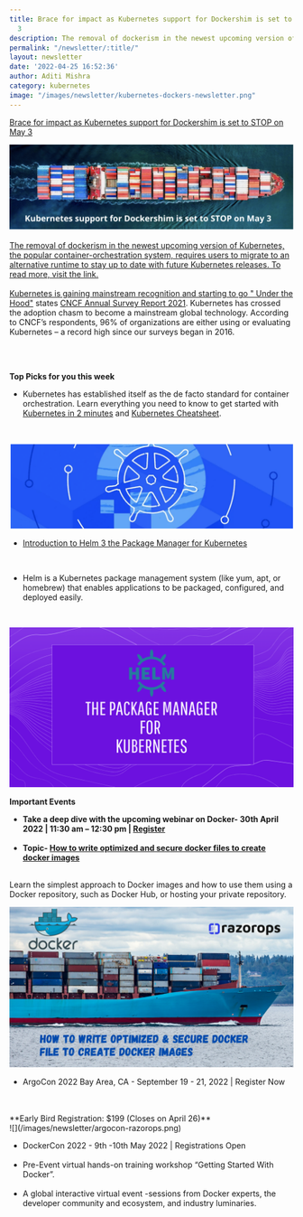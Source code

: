 ```yaml
---
title: Brace for impact as Kubernetes support for Dockershim is set to STOP on May
  3
description: The removal of dockerism in the newest upcoming version of Kubernetes,
permalink: "/newsletter/:title/"
layout: newsletter
date: '2022-04-25 16:52:36'
author: Aditi Mishra
category: kubernetes
image: "/images/newsletter/kubernetes-dockers-newsletter.png"
---
```


[Brace for impact as Kubernetes support for Dockershim is set to STOP on May 3](https://kubernetes.io/docs/tasks/administer-cluster/migrating-from-dockershim/)
<br>


![](/images/newsletter/kubernetes-dockers-newsletter.png)
<br>
<br>
[The removal of dockerism in the newest upcoming version of Kubernetes, the popular container-orchestration system, requires users to migrate to an alternative runtime to stay up to date with future Kubernetes releases. To read more, visit the link.](https://kubernetes.io/docs/tasks/administer-cluster/migrating-from-dockershim/)
<br>
<br>
[Kubernetes is gaining mainstream recognition and starting to go " Under the Hood"](https://www.cncf.io/reports/cncf-annual-survey-2021/) states [CNCF Annual Survey Report 2021](https://www.cncf.io/reports/cncf-annual-survey-2021/). Kubernetes has crossed the adoption chasm to become a mainstream global technology. According to CNCF’s respondents, 96% of organizations are either using or evaluating Kubernetes – a record high since our surveys began in 2016.

<br>
<br>

**Top Picks for you this week**

* Kubernetes has established itself as the de facto standard for container orchestration. Learn everything you need to know to get started with [Kubernetes in 2 minutes](https://bit.ly/3rJyWZL) and [Kubernetes Cheatsheet](https://bit.ly/36Bifbm).
<br>

![](/images/newsletter/kubernetes-DO.png)
<br>

* [Introduction to Helm 3 the Package Manager for Kubernetes](https://bit.ly/37y3x5E) 
<br>

* Helm is a Kubernetes package management system (like yum, apt, or homebrew) that enables applications to be packaged, configured, and deployed easily.
<br>

![](/images/newsletter/package-manager-for-kubernetes.png)
<br>

**Important Events**

<ul>
  <li>
     <b>Take a deep dive with the upcoming webinar on Docker- 30th April 2022 | 11:30 am – 12:30 pm | <a href="https://bit.ly/3vwmeOW">Register</a></b>
  </li>
  <br>
  <li>
    <b>Topic- <a href="https://bit.ly/3vwmeOW">How to write optimized and secure docker files to create docker images</a></b>
  </li>
</ul>  


<br>
Learn the simplest approach to Docker images and how to use them using a Docker repository, such as Docker Hub, or hosting your private repository.

![](/images/newsletter/Webinar-dockersnew.png)
<br>

* ArgoCon 2022 Bay Area, CA - September 19 - 21, 2022 | Register Now
<br>
<br>
**Early Bird Registration: $199 (Closes on April 26)**
<br>
![](/images/newsletter/argocon-razorops.png)

<ul>
  <li>DockerCon 2022 - 9th -10th May 2022 | Registrations Open </li>
  <br>
  <li>Pre-Event virtual hands-on training workshop “Getting Started With Docker”.</li>
  <br>
  <li>A global interactive virtual event -sessions from Docker experts, the developer community and ecosystem, and industry luminaries.</li>
</ul>

<br>
<br>
<br>
